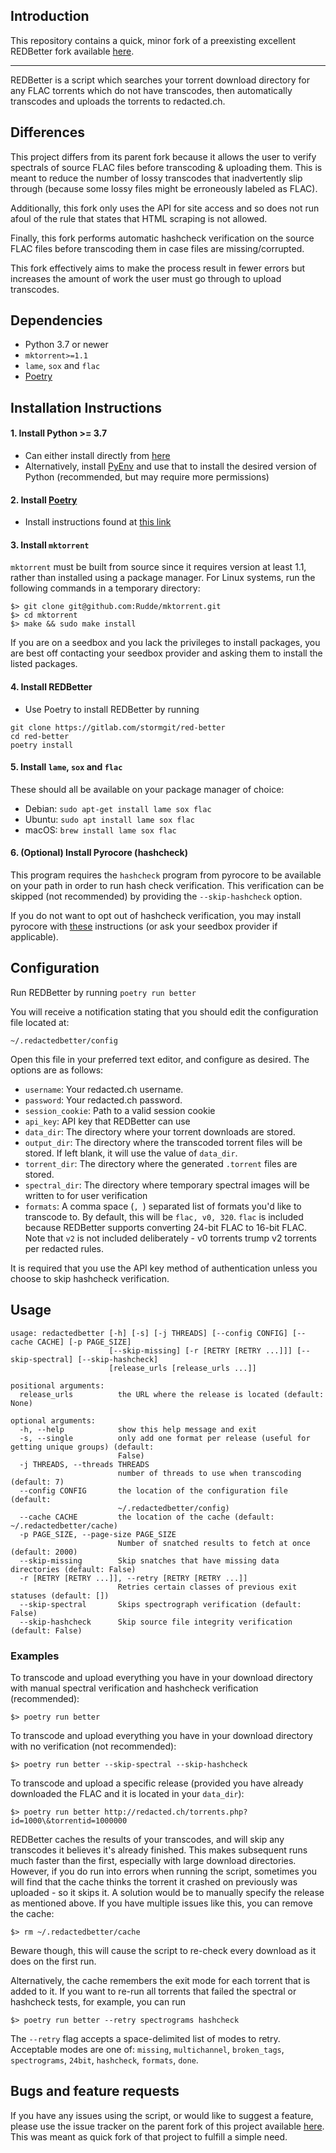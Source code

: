 ## Introduction

This repository contains a quick, minor fork of a preexisting excellent REDBetter fork available [here](https://github.com/MattRob1nson/REDBetter/).

---
REDBetter is a script which searches your torrent download directory for any FLAC torrents which do not have transcodes, then automatically transcodes and uploads the torrents to redacted.ch.

## Differences
This project differs from its parent fork because it allows the user to verify spectrals of source FLAC files before transcoding & uploading them. This is meant to reduce the number of lossy transcodes that inadvertently slip through (because some lossy files might be erroneously labeled as FLAC).

Additionally, this fork only uses the API for site access and so does not run afoul of the rule that states that HTML scraping is not allowed.

Finally, this fork performs automatic hashcheck verification on the source FLAC files before transcoding them in case files are missing/corrupted.

This fork effectively aims to make the process result in fewer errors but increases the amount of work the user must go through to upload transcodes.

## Dependencies

* Python 3.7 or newer
* `mktorrent>=1.1`
* `lame`, `sox` and `flac`
* [Poetry](https://python-poetry.org/)


## Installation Instructions

#### 1. Install Python >= 3.7
* Can either install directly from [here](https://www.python.org/downloads/)
* Alternatively, install [PyEnv](https://github.com/pyenv/pyenv) and use that to install the desired version of Python (recommended, but may require more permissions)

#### 2. Install [Poetry](https://python-poetry.org/)
* Install instructions found at [this link](https://python-poetry.org/docs/)

#### 3. Install `mktorrent`

`mktorrent` must be built from source since it requires version at least 1.1, rather than installed using a package manager. For Linux systems, run the following commands in a temporary directory:

~~~~
$> git clone git@github.com:Rudde/mktorrent.git
$> cd mktorrent
$> make && sudo make install
~~~~

If you are on a seedbox and you lack the privileges to install packages, you are best off contacting your seedbox provider and asking them to install the listed packages.

#### 4. Install REDBetter

* Use Poetry to install REDBetter by running
~~~~
git clone https://gitlab.com/stormgit/red-better
cd red-better
poetry install
~~~~


#### 5. Install `lame`, `sox` and `flac`

These should all be available on your package manager of choice:
  * Debian: `sudo apt-get install lame sox flac`
  * Ubuntu: `sudo apt install lame sox flac`
  * macOS: `brew install lame sox flac`


#### 6. (Optional) Install Pyrocore (hashcheck)

This program requires the `hashcheck` program from pyrocore to be available on your path in order to run hash check verification. This verification can be skipped (not recommended) by providing the `--skip-hashcheck` option.

If you do not want to opt out of hashcheck verification, you may install pyrocore with [these](https://pyrocore.readthedocs.io/en/latest/installation.html) instructions (or ask your seedbox provider if applicable).


## Configuration
Run REDBetter by running `poetry run better`

You will receive a notification stating that you should edit the configuration file located at:

    ~/.redactedbetter/config

Open this file in your preferred text editor, and configure as desired. The options are as follows:
* `username`: Your redacted.ch username.
* `password`: Your redacted.ch password.
* `session_cookie`: Path to a valid session cookie
* `api_key`: API key that REDBetter can use
* `data_dir`: The directory where your torrent downloads are stored.
* `output_dir`: The directory where the transcoded torrent files will be stored. If left blank, it will use the value of `data_dir`.
* `torrent_dir`: The directory where the generated `.torrent` files are stored.
* `spectral_dir`: The directory where temporary spectral images will be written to for user verification
* `formats`: A comma space (`, `) separated list of formats you'd like to transcode to. By default, this will be `flac, v0, 320`. `flac` is included because REDBetter supports converting 24-bit FLAC to 16-bit FLAC. Note that `v2` is not included deliberately - v0 torrents trump v2 torrents per redacted rules.

It is required that you use the API key method of authentication unless you choose to skip hashcheck verification.

## Usage
~~~~
usage: redactedbetter [-h] [-s] [-j THREADS] [--config CONFIG] [--cache CACHE] [-p PAGE_SIZE]
                      [--skip-missing] [-r [RETRY [RETRY ...]]] [--skip-spectral] [--skip-hashcheck]
                      [release_urls [release_urls ...]]

positional arguments:
  release_urls          the URL where the release is located (default: None)

optional arguments:
  -h, --help            show this help message and exit
  -s, --single          only add one format per release (useful for getting unique groups) (default:
                        False)
  -j THREADS, --threads THREADS
                        number of threads to use when transcoding (default: 7)
  --config CONFIG       the location of the configuration file (default:
                        ~/.redactedbetter/config)
  --cache CACHE         the location of the cache (default: ~/.redactedbetter/cache)
  -p PAGE_SIZE, --page-size PAGE_SIZE
                        Number of snatched results to fetch at once (default: 2000)
  --skip-missing        Skip snatches that have missing data directories (default: False)
  -r [RETRY [RETRY ...]], --retry [RETRY [RETRY ...]]
                        Retries certain classes of previous exit statuses (default: [])
  --skip-spectral       Skips spectrograph verification (default: False)
  --skip-hashcheck      Skip source file integrity verification (default: False)

~~~~

### Examples

To transcode and upload everything you have in your download directory with manual spectral verification and hashcheck verification (recommended):

    $> poetry run better
    
To transcode and upload everything you have in your download directory with no verification (not recommended):

    $> poetry run better --skip-spectral --skip-hashcheck

To transcode and upload a specific release (provided you have already downloaded the FLAC and it is located in your `data_dir`):

    $> poetry run better http://redacted.ch/torrents.php?id=1000\&torrentid=1000000

REDBetter caches the results of your transcodes, and will skip any transcodes it believes it's already finished. This makes subsequent runs much faster than the first, especially with large download directories. However, if you do run into errors when running the script, sometimes you will find that the cache thinks the torrent it crashed on previously was uploaded - so it skips it. A solution would be to manually specify the release as mentioned above. If you have multiple issues like this, you can remove the cache:

    $> rm ~/.redactedbetter/cache

Beware though, this will cause the script to re-check every download as it does on the first run.

Alternatively, the cache remembers the exit mode for each torrent that is added to it. If you want to re-run all torrents that failed the spectral or hashcheck tests, for example, you can run

    $> poetry run better --retry spectrograms hashcheck
    
The `--retry` flag accepts a space-delimited list of modes to retry. Acceptable modes are one of: `missing`, `multichannel`, `broken_tags`, `spectrograms`, `24bit`, `hashcheck`, `formats`, `done`.

## Bugs and feature requests

If you have any issues using the script, or would like to suggest a feature, please use the issue tracker on the parent fork of this project available [here](https://github.com/MattRob1nson/REDBetter/). This was meant as quick fork of that project to fulfill a simple need.
